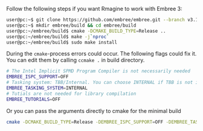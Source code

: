 
Follow the following steps if you want Rmagine to work with Embree 3:

```bash
user@pc:~$ git clone https://github.com/embree/embree.git --branch v3.13.5
user@pc:~$ mkdir embree/build && cd embree/build
user@pc:~/embree/build$ cmake -DCMAKE_BUILD_TYPE=Release ..
user@pc:~/embree/build$ make -j`nproc`
user@pc:~/embree/build$ sudo make install
```

During the `cmake`-process errors could occur. The following flags could fix it. You can edit them by calling `ccmake .` in build directory.

```bash
# The Intel Implicit SPMD Program Compiler is not necessarily needed 
EMBREE_ISPC_SUPPORT=OFF
# Tasking system: TBB/Internal. You can choose INTERNAL if TBB is not installed
EMBREE_TASKING_SYSTEM=INTERNAL 
# Tutials are not needed for library compilation
EMBREE_TUTORIALS=OFF
```

Or you can pass the arguments directly to cmake for the minimal build
```bash
cmake -DCMAKE_BUILD_TYPE=Release -DEMBREE_ISPC_SUPPORT=OFF -DEMBREE_TASKING_SYSTEM=INTERNAL -DEMBREE_TUTORIALS=OFF ..
```
